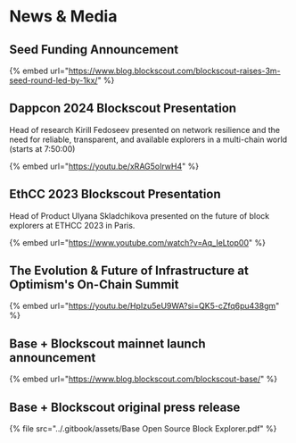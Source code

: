 # News & Media

## Seed Funding Announcement

{% embed url="https://www.blog.blockscout.com/blockscout-raises-3m-seed-round-led-by-1kx/" %}

## Dappcon 2024 Blockscout Presentation

Head of research Kirill Fedoseev presented on network resilience and the need for reliable, transparent, and available explorers in a multi-chain world (starts at 7:50:00)

{% embed url="https://youtu.be/xRAG5oIrwH4" %}

## EthCC 2023 Blockscout Presentation

Head of Product Ulyana Skladchikova presented on the future of block explorers at ETHCC 2023 in Paris.

{% embed url="https://www.youtube.com/watch?v=Aq_IeLtop00" %}

## The Evolution & Future of Infrastructure at Optimism's On-Chain Summit

{% embed url="https://youtu.be/HpIzu5eU9WA?si=QK5-cZfq6pu438gm" %}

## Base + Blockscout mainnet launch announcement

{% embed url="https://www.blog.blockscout.com/blockscout-base/" %}

## Base + Blockscout original press release

{% file src="../.gitbook/assets/Base Open Source Block Explorer.pdf" %}

